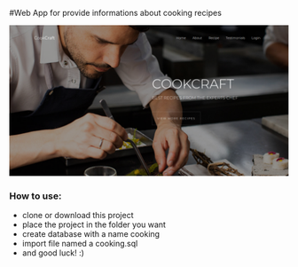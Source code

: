 #Web App for provide informations about cooking recipes

![Image warehouse](https://github.com/mohberliannusantara/CookCraft/blob/master/assets/sample.png)

### How to use:
- clone or download this project
- place the project in the folder you want
- create database with a name cooking
- import file named a cooking.sql
- and good luck! :)
